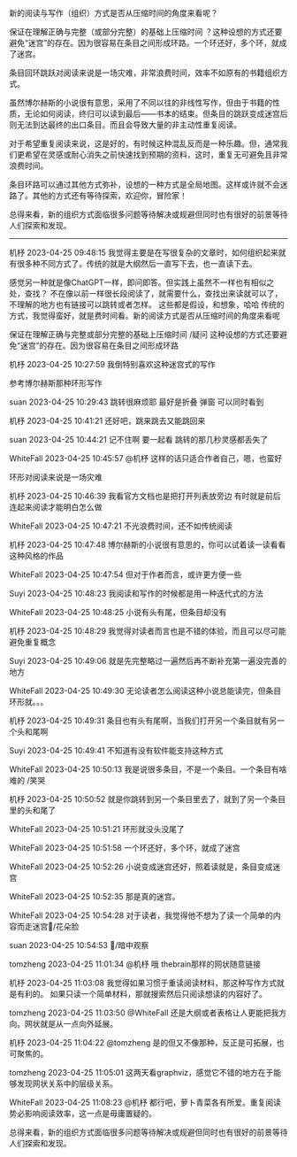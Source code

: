 
新的阅读与写作（组织）方式是否从压缩时间的角度来看呢？

保证在理解正确与完整（或部分完整）的基础上压缩时间 ？这种设想的方式还要避免“迷宫”的存在。因为很容易在条目之间形成环路。一个环还好，多个环，就成了迷宫。

条目回环跳跃对阅读来说是一场灾难，非常浪费时间，效率不如原有的书籍组织方式。

虽然博尔赫斯的小说很有意思，采用了不同以往的非线性写作，但由于书籍的性质，无论如何阅读，终归可以读到最后——书本的结束。但条目的跳跃变成迷宫后则无法到达最终的出口条目。而且会导致大量的非主动性重复阅读。

对于希望重复阅读来说，这是好的，有时候这种混乱反而是一种乐趣。但，通常我们更希望在灵感或耐心消失之前快速找到预期的资料，这时，重复无可避免且非常浪费时间。

条目环路可以通过其他方式弥补，设想的一种方式是全局地图。这样或许就不会迷路了。其他的方式还有等待探索，欢迎你，冒险家！

总得来看，新的组织方式面临很多问题等待解决或规避但同时也有很好的前景等待人们探索和发现。

---



机杼 2023-04-25 09:48:15
我觉得主要是在写很复杂的文章时，如何组织起来就有很多种不同方式了。传统的就是大纲然后一直写下去，也一直读下去。

感觉另一种就是像ChatGPT一样，即问即答。但实践上虽然不一样也有相似之处，查找？
不在像以前一样很长段阅读了，就需要什么，查找出来读就可以了，不理解的地方也有链接可以跳转或者怎样。
这些都是假设，和想象，哈哈
传统的方式，我觉得蛮好，就是费时间看。新的阅读方式是否从压缩时间的角度来看呢

保证在理解正确与完整或部分完整的基础上压缩时间 /疑问
这种设想的方式还要避免“迷宫”的存在。因为很容易在条目之间形成环路

机杼 2023-04-25 10:27:59
我倒特别喜欢这种迷宫式的写作

参考博尔赫斯那种环形写作

suan 2023-04-25 10:29:43
跳转很麻烦耶
最好是折叠 弹窗
可以同时看到

机杼 2023-04-25 10:41:21
还好吧，跳来跳去又能跳回来

suan 2023-04-25 10:44:21
记不住啊
要一起看
跳转的那几秒灵感都丢失了

WhiteFall 2023-04-25 10:45:57
@机杼 这样的话只适合作者自己，嗯，也蛮好

环形对阅读来说是一场灾难

机杼 2023-04-25 10:46:39
我看官方文档也是把打开列表放旁边
有时就是前后连起来阅读才能明白怎么做

WhiteFall 2023-04-25 10:47:21
不光浪费时间，还不如传统阅读

机杼 2023-04-25 10:47:48
博尔赫斯的小说很有意思的，你可以试着读一读看看这种风格的作品

WhiteFall 2023-04-25 10:47:54
但对于作者而言，或许更方便一些

Suyi 2023-04-25 10:48:23
我阅读和写作的时候都是用一种迭代式的方法

WhiteFall 2023-04-25 10:48:25
小说有头有尾，但条目却没有

机杼 2023-04-25 10:48:29
我觉得对读者而言也是不错的体验，而且可以尽可能避免重复概念

Suyi 2023-04-25 10:49:06
就是先完整略过一遍然后再不断补充第一遍没完善的地方

WhiteFall 2023-04-25 10:49:30
无论读者怎么阅读这种小说总能读完，但条目环形就。。。

机杼 2023-04-25 10:49:31
条目也有头有尾啊，当我们打开另一个条目就有另一个头和尾啊

Suyi 2023-04-25 10:49:41
不知道有没有软件能支持这种方式

WhiteFall 2023-04-25 10:50:13
我是说很多条目，不是一个条目。一个条目有啥难的 /笑哭

机杼 2023-04-25 10:50:52
就是你跳转到另一个条目里去了，就到了另一个条目里的头和尾了

WhiteFall 2023-04-25 10:51:21
环形就没头没尾了

WhiteFall 2023-04-25 10:51:58
一个环还好，多个环，就成了迷宫

WhiteFall 2023-04-25 10:52:26
小说变成迷宫还好，照着读就是，条目变成迷宫

WhiteFall 2023-04-25 10:52:35
那是真的迷宫。

WhiteFall 2023-04-25 10:54:28
对于读者，我觉得他不想为了读一个简单的内容而走迷宫/花朵脸

suan 2023-04-25 10:54:53
/暗中观察

tomzheng 2023-04-25 11:01:34
@机杼 哦 thebrain那样的网状随意链接

机杼 2023-04-25 11:03:08
我觉得如果习惯于重读阅读材料，那这种写作方式就是有利的。
如果只读一个简单材料，那就搜索然后只阅读想读的内容好了。

tomzheng 2023-04-25 11:03:50
@WhiteFall 还是大纲或者表格让人更能把我方向。网状就是从一点向外延展。

机杼 2023-04-25 11:04:22
@tomzheng 是的但又不像那种，反正是可拓展，也可聚焦的。

tomzheng 2023-04-25 11:05:01
这两天看graphviz，感觉它不错的地方在于能够发现网状关系中的层级关系。

WhiteFall 2023-04-25 11:08:23
@机杼 都行吧，萝卜青菜各有所爱。重复阅读势必影响阅读效率，这一点是毋庸置疑的。

总得来看，新的组织方式面临很多问题等待解决或规避但同时也有很好的前景等待人们探索和发现。
